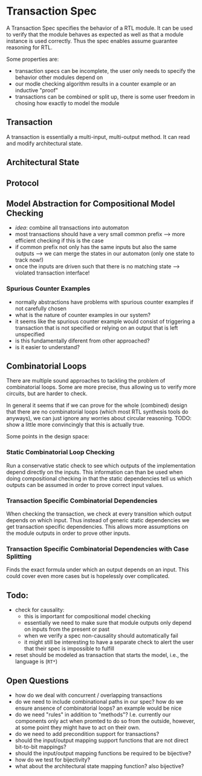 # Transaction Spec

A Transaction Spec specifies the behavior of a RTL module.
It can be used to verify that the module behaves as expected
as well as that a module instance is used correctly.
Thus the spec enables assume guarantee reasoning for RTL.

Some properties are:
- transaction specs can be incomplete,
  the user only needs to specify the behavior other modules depend on
- our modle checking algorithm results in a counter example or an inductive "proof"
- transactions can be combined or split up, there is some user freedom in chosing how
  exactly to model the module




## Transaction

A transaction is essentially a multi-input, multi-output method.
It can read and modify architectural state.



## Architectural State


## Protocol




## Model Abstraction for Compositional Model Checking
- _idea_: combine all transactions into automaton
- most transactions should have a very small common prefix
  --> more efficient checking if this is the case
- if common prefix not only has the same inputs but also the same outputs
  --> we can merge the states in our automaton (only one state to track now!)
- once the inputs are driven such that there is no matching state
  --> violated transaction interface!


### Spurious Counter Examples
- normally abstractions have problems with spurious counter examples
  if not carefully chosen
- what is the nature of counter examples in our system?
- it seems like the spurious counter example would consist of
  triggering a transaction that is not specified or relying on
  an output that is left unspecified
- is this fundamentally diferent from other approached?
- is it easier to understand?


## Combinatorial Loops

There are multiple sound approaches to tackling the problem of combinatorial
loops. Some are more precise, thus allowing us to verify more circuits, but are
harder to check.

In general it seems that if we can prove for the whole (combined) design that
there are no combinatorial loops (which most RTL synthesis tools do anyways),
we can just ignore any worries about circular reasoning. TODO: show a little
more convincingly that this is actually true.

Some points in the design space:

### Static Combinatorial Loop Checking

Run a conservative static check to see which outputs of the
implementation depend directly on the inputs.
This information can than be used when doing compositional
checking in that the static dependencies tell us which outputs
can be assumed in order to prove correct input values.


### Transaction Specific Combinatorial Dependencies

When checking the transaction, we check at every transition
which output depends on which input.
Thus instead of generic static dependencies we get transaction
specific dependencies. This allows more assumptions on the
module outputs in order to prove other inputs.

### Transaction Specific Combinatorial Dependencies with Case Splitting

Finds the exact formula under which an output depends on an input.
This could cover even more cases but is hopelessly over complicated.


## Todo:
- check for causality:
  - this is important for compositional model checking
  - essentially we need to make sure that module outputs
    only depend on inputs from the present or past
  - when we verify a spec non-causality should automatically fail
  - it might still be interesting to have a separate check to
    alert the user that their spec is impossible to fulfill
- reset should be modeled as transaction that starts the model,
  i.e., the language is (`RT*`)


## Open Questions
- how do we deal with concurrent / overlapping transactions
- do we need to include combinational paths in our spec?
  how do we ensure ansence of combinatorial loops?
  an example would be nice
- do we need "rules" in addition to "methods"?
  I.e. currently our components only act when promted to do so
  from the outside, however, at some point they might have to act
  on their own.
- do we need to add precondition support for transactions?
- should the input/output mapping support functions that are not direct bit-to-bit mappings?
- should the input/output mapping functions be required to be bijective?
- how do we test for bijectivity?
- what about the architectural state mapping function? also bijective?

